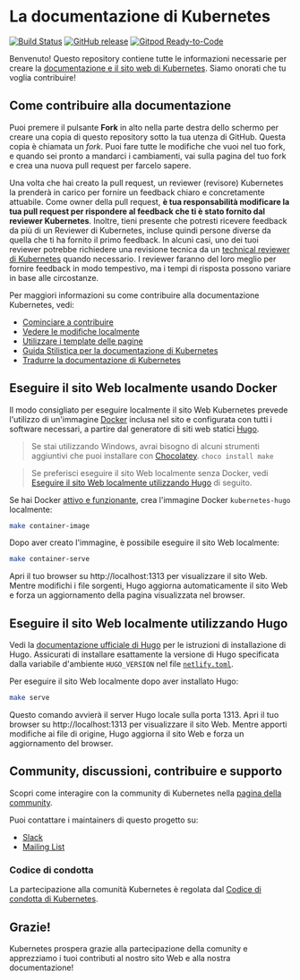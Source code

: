 # La documentazione di Kubernetes

[![Build Status](https://api.travis-ci.org/kubernetes/website.svg?branch=master)](https://travis-ci.org/kubernetes/website)
[![GitHub release](https://img.shields.io/github/release/kubernetes/website.svg)](https://github.com/kubernetes/website/releases/latest) [![Gitpod Ready-to-Code](https://img.shields.io/badge/Gitpod-ready--to--code-blue?logo=gitpod)](https://gitpod.io/#https://github.com/kubernetes/website/)


Benvenuto! Questo repository contiene tutte le informazioni necessarie per creare la [documentazione e il sito web di Kubernetes](https://kubernetes.io/). Siamo onorati che tu voglia contribuire!

## Come contribuire alla documentazione

Puoi premere il pulsante **Fork** in alto nella parte destra dello schermo per creare una copia di questo repository sotto la tua utenza di GitHub. Questa copia è chiamata un *fork*. Puoi fare tutte le modifiche che vuoi nel tuo fork, e quando sei pronto a mandarci i cambiamenti, vai sulla pagina del tuo fork e crea una nuova pull request per farcelo sapere.

Una volta che hai creato la pull request, un reviewer (revisore) Kubernetes la prenderà in carico per fornire un feedback chiaro e concretamente attuabile. Come owner della pull request, **è tua responsabilità modificare la tua pull request per rispondere al feedback che ti è stato fornito dal reviewer Kubernetes**. Inoltre, tieni presente che potresti ricevere feedback da più di un Reviewer di Kubernetes, incluse quindi persone diverse da quella che ti ha fornito il primo feedback. In alcuni casi, uno dei tuoi reviewer potrebbe richiedere una revisione tecnica da un [technical reviewer di Kubernetes](https://github.com/kubernetes/website/wiki/Tech-reviewers) quando necessario. I reviewer faranno del loro meglio per fornire feedback in modo tempestivo, ma i tempi di risposta possono variare in base alle circostanze.

Per maggiori informazioni su come contribuire alla documentazione Kubernetes, vedi:

* [Cominciare a contribuire](https://kubernetes.io/docs/contribute/start/)
* [Vedere le modifiche localmente](http://kubernetes.io/docs/contribute/intermediate#view-your-changes-locally)
* [Utilizzare i template delle pagine](https://kubernetes.io/docs/contribute/style/page-content-types/)
* [Guida Stilistica per la documentazione di Kubernetes](http://kubernetes.io/docs/contribute/style/style-guide/)
* [Tradurre la documentazione di Kubernetes](https://kubernetes.io/docs/contribute/localization/)

## Eseguire il sito Web localmente usando Docker

Il modo consigliato per eseguire localmente il sito Web Kubernetes prevede l'utilizzo di un'immagine [Docker](https://docker.com) inclusa nel sito e configurata con tutti i software necessari, a partire dal generatore di siti web statici [Hugo](https://gohugo.io).

> Se stai utilizzando Windows, avrai bisogno di alcuni strumenti aggiuntivi che puoi installare con [Chocolatey](https://chocolatey.org). `choco install make`

> Se preferisci eseguire il sito Web localmente senza Docker, vedi [Eseguire il sito Web localmente utilizzando Hugo](#eseguire-il-sito-web-localmente-utilizzando-hugo) di seguito.

Se hai Docker [attivo e funzionante](https://www.docker.com/get-started), crea l'immagine Docker `kubernetes-hugo` localmente:

```bash
make container-image
```

Dopo aver creato l'immagine, è possibile eseguire il sito Web localmente:

```bash
make container-serve
```

Apri il tuo browser su http://localhost:1313 per visualizzare il sito Web. Mentre modifichi i file sorgenti, Hugo aggiorna automaticamente il sito Web e forza un aggiornamento della pagina visualizzata nel browser.

## Eseguire il sito Web localmente utilizzando Hugo

Vedi la [documentazione ufficiale di Hugo](https://gohugo.io/getting-started/installing/) per le istruzioni di installazione di Hugo. Assicurati di installare esattamente la versione di Hugo specificata dalla variabile d'ambiente `HUGO_VERSION` nel file [`netlify.toml`](netlify.toml#L9).

Per eseguire il sito Web localmente dopo aver installato Hugo:

```bash
make serve
```

Questo comando avvierà il server Hugo locale sulla porta 1313. Apri il tuo browser su http://localhost:1313 per visualizzare il sito Web. Mentre apporti modifiche ai file di origine, Hugo aggiorna il sito Web e forza un aggiornamento del browser.

## Community, discussioni, contribuire e supporto

Scopri come interagire con la community di Kubernetes nella [pagina della community](http://kubernetes.io/community/).

Puoi contattare i maintainers di questo progetto su:

- [Slack](https://kubernetes.slack.com/messages/sig-docs)
- [Mailing List](https://groups.google.com/forum/#!forum/kubernetes-sig-docs)

### Codice di condotta

La partecipazione alla comunità Kubernetes è regolata dal [Codice di condotta di Kubernetes](code-of-conduct.md).

## Grazie!

Kubernetes prospera grazie alla partecipazione della comunity e apprezziamo i tuoi contributi al nostro sito Web e alla nostra documentazione!
